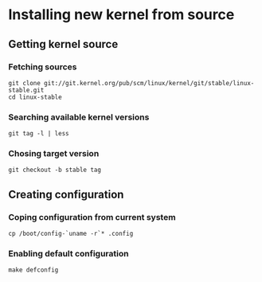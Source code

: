 # Installing new kernel from source
## Getting kernel source
### Fetching sources
```
git clone git://git.kernel.org/pub/scm/linux/kernel/git/stable/linux-stable.git
cd linux-stable
```
### Searching available kernel versions
```
git tag -l | less
```

### Chosing target version
```
git checkout -b stable tag
```
## Creating configuration
### Coping configuration from current system
```
cp /boot/config-`uname -r`* .config
```
###  Enabling default configuration
```
make defconfig
```


